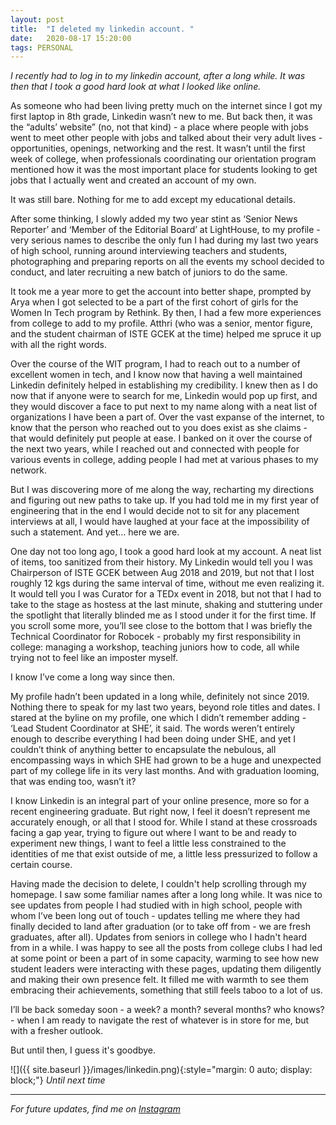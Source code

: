 ```yaml
---
layout:	post
title:	"I deleted my linkedin account. "
date:	2020-08-17 15:20:00
tags: PERSONAL
---
```


*I recently had to log in to my linkedin account, after a long while. It was then that I took a good hard look at what I looked like online.* 

As someone who had been living pretty much on the internet since I got my first laptop in 8th grade, Linkedin wasn’t new to me. But back then, it was the “adults’ website” (no, not that kind) - a place where people with jobs went to meet other people with jobs and talked about their very adult lives - opportunities, openings, networking and the rest. It wasn’t until the first week of college, when professionals coordinating our orientation program mentioned how it was the most important place for students looking to get jobs that I actually went and created an account of my own.

It was still bare. Nothing for me to add except my educational details. 

After some thinking, I slowly added my two year stint as ‘Senior News Reporter’ and ‘Member of the Editorial Board’ at LightHouse, to my profile - very serious names to describe the only fun I had during my last two years of high school, running around interviewing teachers and students, photographing and preparing reports on all the events my school decided to conduct, and later recruiting a new batch of juniors to do the same. 

It took me a year more to get the account into better shape, prompted by Arya when I got selected to be a part of the first cohort of girls for the Women In Tech program by Rethink. By then, I had a few more experiences from college to add to my profile. Atthri (who was a senior, mentor figure, and the student chairman of ISTE GCEK at the time) helped me spruce it up with all the right words.

Over the course of the WIT program, I had to reach out to a number of excellent women in tech, and I know now that having a well maintained Linkedin definitely helped in establishing my credibility. I knew then as I do now that if anyone were to search for me, Linkedin would pop up first, and they would discover a face to put next to my name along with a neat list of organizations I have been a part of. Over the vast expanse of the internet, to know that the person who reached out to you does exist as she claims - that would definitely put people at ease. I banked on it over the course of the next two years, while I reached out and connected with people for various events in college, adding people I had met at various phases to my network.

But I was discovering more of me along the way, recharting my directions and figuring out new paths to take up. If you had told me in my first year of engineering that in the end I would decide not to sit for any placement interviews at all, I would have laughed at your face at the impossibility of such a statement. And yet… here we are.

One day not too long ago, I took a good hard look at my account. A neat list of items, too sanitized from their history. My Linkedin would tell you I was Chairperson of ISTE GCEK between Aug 2018 and 2019, but not that I lost roughly 12 kgs during the same interval of time, without me even realizing it. It would tell you I was Curator for a TEDx event in 2018, but not that I had to take to the stage as hostess at the last minute, shaking and stuttering under the spotlight that literally blinded me as I stood under it for the first time. If you scroll some more, you’ll see close to the bottom that I was briefly the Technical Coordinator for Robocek - probably my first responsibility in college: managing a workshop, teaching juniors how to code, all while trying not to feel like an imposter myself. 

I know I’ve come a long way since then.

My profile hadn’t been updated in a long while, definitely not since 2019. Nothing there to speak for my last two years, beyond role titles and dates. I stared at the byline on my profile, one which I didn’t remember adding - ‘Lead Student Coordinator at SHE’, it said. The words weren’t entirely enough to describe everything I had been doing under SHE, and yet I couldn’t think of anything better to encapsulate the nebulous, all encompassing ways in which SHE had grown to be a huge and unexpected part of my college life in its very last months. And with graduation looming, that was ending too, wasn’t it?

I know Linkedin is an integral part of your online presence, more so for a recent engineering graduate. But right now, I feel it doesn’t represent me accurately enough, or all that I stood for. While I stand at these crossroads facing a gap year, trying to figure out where I want to be and ready to experiment new things, I want to feel a little less constrained to the identities of me that exist outside of me, a little less pressurized to follow a certain course. 

Having made the decision to delete, I couldn't help scrolling through my homepage. I saw some familiar names after a long long while. It was nice to see updates from people I had studied with in high school, people with whom I’ve been long out of touch - updates telling me where they had finally decided to land after graduation (or to take off from - we are fresh graduates, after all). Updates from seniors in college who I hadn't heard from in a while. I was happy to see all the posts from college clubs I had led at some point or been a part of in some capacity, warming to see how new student leaders were interacting with these pages, updating them diligently and making their own presence felt. It filled me with warmth to see them embracing their achievements, something that still feels taboo to a lot of us. 

I’ll be back someday soon  - a week? a month? several months? who knows? - when I am ready to navigate the rest of whatever is in store for me, but with a fresher outlook.

But until then, I guess it's goodbye. 

![]({{ site.baseurl }}/images/linkedin.png){:style="margin: 0 auto; display: block;"}
*Until next time*

***

*For future updates, find me on [Instagram](https://www.instagram.com/liyanasahir/)*
